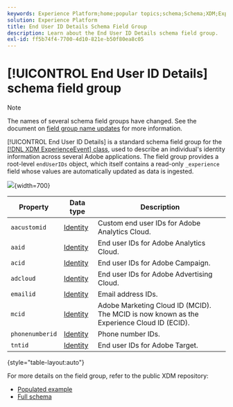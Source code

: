 ```yaml
---
keywords: Experience Platform;home;popular topics;schema;Schema;XDM;ExperienceEvent;fields;schemas;Schemas;Schema design;field group;field group;enduserids;end-user;end user;ids;
solution: Experience Platform
title: End User ID Details Schema Field Group
description: Learn about the End User ID Details schema field group.
exl-id: ff5b74f4-7700-4d10-821e-b50f80ea8c05
---
```


# [!UICONTROL End User ID Details] schema field group

>[!NOTE]
>
>The names of several schema field groups have changed. See the document on [field group name updates](../name-updates.md) for more information.

[!UICONTROL End User ID Details] is a standard schema field group for the [[!DNL XDM ExperienceEvent] class](../../classes/experienceevent.md), used to describe an individual's identity information across several Adobe applications. The field group provides a root-level `endUserIDs` object, which itself contains a read-only `_experience` field whose values are automatically updated as data is ingested.

![](../../images/field-groups/enduserids.png){width=700}

| Property | Data type | Description |
| --- | --- | --- |
| `aacustomid` | [Identity](../../data-types/identity.md)  | Custom end user IDs for Adobe Analytics Cloud. |
| `aaid` | [Identity](../../data-types/identity.md) | End user IDs for Adobe Analytics Cloud. |
| `acid` | [Identity](../../data-types/identity.md) | End user IDs for Adobe Campaign. |
| `adcloud` | [Identity](../../data-types/identity.md) | End user IDs for Adobe Advertising Cloud. |
| `emailid` | [Identity](../../data-types/identity.md) | Email address IDs. |
| `mcid` | [Identity](../../data-types/identity.md) | Adobe Marketing Cloud ID (MCID). The MCID is now known as the Experience Cloud ID (ECID). |
| `phonenumberid` | [Identity](../../data-types/identity.md) | Phone number IDs. |
| `tntid` | [Identity](../../data-types/identity.md) | End user IDs for Adobe Target. |

{style="table-layout:auto"}

For more details on the field group, refer to the public XDM repository:

* [Populated example](https://github.com/adobe/xdm/blob/master/components/fieldgroups/experience-event/experienceevent-enduserids.example.1.json)
* [Full schema](https://github.com/adobe/xdm/blob/master/components/fieldgroups/experience-event/experienceevent-enduserids.schema.json)
